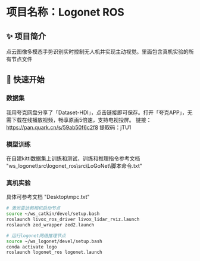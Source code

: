 # 项目名称：Logonet ROS

## ✨ 项目简介

点云图像多模态手势识别实时控制无人机并实现主动视觉。里面包含真机实验的所有节点文件


## 🚀 快速开始

### 数据集
我用夸克网盘分享了「Dataset-HDI」，点击链接即可保存。打开「夸克APP」，无需下载在线播放视频，畅享原画5倍速，支持电视投屏。
链接：https://pan.quark.cn/s/59ab50f6c2f8
提取码：jTU1

### 模型训练
在自建kitti数据集上训练和测试，训练和推理指令参考文档 "ws_logonet\src\logonet_ros\src\LoGoNet\脚本命令.txt"

### 真机实验
具体可参考文档 "Desktop\mpc.txt"
```bash
# 激光雷达和相机启动节点
source ~/ws_catkin/devel/setup.bash
roslaunch livox_ros_driver livox_lidar_rviz.launch
roslaunch zed_wrapper zed2.launch

# 运行logonet网络推理节点
source ~/ws_logonet/devel/setup.bash
conda activate logo
roslaunch logonet_ros logonet.launch

